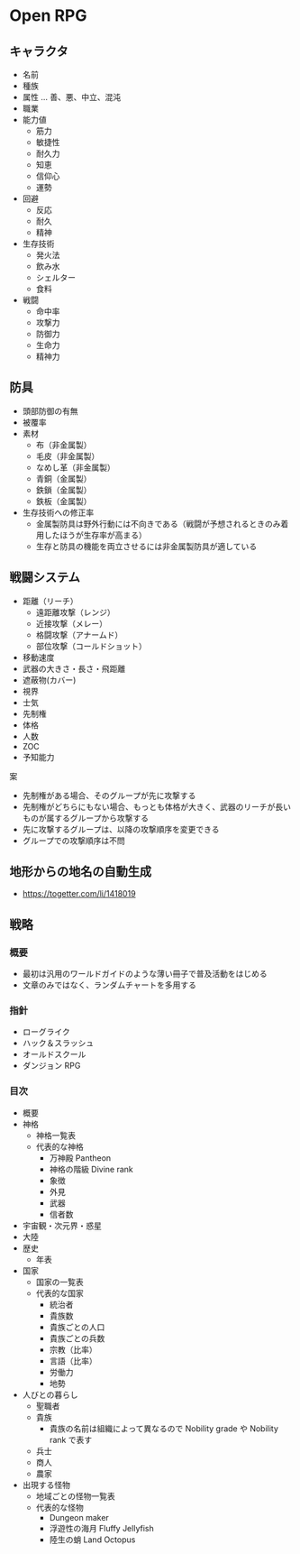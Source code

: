 # Open RPG

## キャラクタ

- 名前
- 種族
- 属性 … 善、悪、中立、混沌
- 職業
- 能力値
  - 筋力
  - 敏捷性
  - 耐久力
  - 知恵
  - 信仰心
  - 運勢
- 回避
  - 反応
  - 耐久
  - 精神
- 生存技術
  - 発火法
  - 飲み水
  - シェルター
  - 食料
- 戦闘
  - 命中率
  - 攻撃力
  - 防御力
  - 生命力
  - 精神力

## 防具

- 頭部防御の有無
- 被覆率
- 素材
  - 布（非金属製）
  - 毛皮（非金属製）
  - なめし革（非金属製）
  - 青銅（金属製）
  - 鉄鎖（金属製）
  - 鉄板（金属製）
- 生存技術への修正率
  - 金属製防具は野外行動には不向きである（戦闘が予想されるときのみ着用したほうが生存率が高まる）
  - 生存と防具の機能を両立させるには非金属製防具が適している

## 戦闘システム

- 距離（リーチ）
  - 遠距離攻撃（レンジ）
  - 近接攻撃（メレー）
  - 格闘攻撃（アナームド）
  - 部位攻撃（コールドショット）
- 移動速度
- 武器の大きさ・長さ・飛距離
- 遮蔽物(カバー)
- 視界
- 士気
- 先制権
- 体格
- 人数
- ZOC
- 予知能力

案

- 先制権がある場合、そのグループが先に攻撃する
- 先制権がどちらにもない場合、もっとも体格が大きく、武器のリーチが長いものが属するグループから攻撃する
- 先に攻撃するグループは、以降の攻撃順序を変更できる
- グループでの攻撃順序は不問

## 地形からの地名の自動生成

- <https://togetter.com/li/1418019>

## 戦略

### 概要

- 最初は汎用のワールドガイドのような薄い冊子で普及活動をはじめる
- 文章のみではなく、ランダムチャートを多用する

### 指針

- ローグライク
- ハック＆スラッシュ
- オールドスクール
- ダンジョン RPG

### 目次

- 概要
- 神格
  - 神格一覧表
  - 代表的な神格
    - 万神殿 Pantheon
    - 神格の階級 Divine rank
    - 象徴
    - 外見
    - 武器
    - 信者数
- 宇宙観・次元界・惑星
- 大陸
- 歴史
  - 年表
- 国家
  - 国家の一覧表
  - 代表的な国家
    - 統治者
    - 貴族数
    - 貴族ごとの人口
    - 貴族ごとの兵数
    - 宗教（比率）
    - 言語（比率）
    - 労働力
    - 地勢
- 人びとの暮らし
  - 聖職者
  - 貴族
    - 貴族の名前は組織によって異なるので Nobility grade や Nobility rank で表す
  - 兵士
  - 商人
  - 農家
- 出現する怪物
  - 地域ごとの怪物一覧表
  - 代表的な怪物
    - Dungeon maker
    - 浮遊性の海月 Fluffy Jellyfish
    - 陸生の蛸 Land Octopus
